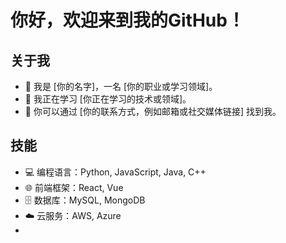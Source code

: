 # 你好，欢迎来到我的GitHub！

## 关于我
- 👋 我是 [你的名字]，一名 [你的职业或学习领域]。
- 🌱 我正在学习 [你正在学习的技术或领域]。
- 💬 你可以通过 [你的联系方式，例如邮箱或社交媒体链接] 找到我。

## 技能
- 💻 编程语言：Python, JavaScript, Java, C++
- 🌐 前端框架：React, Vue
- 🗄️ 数据库：MySQL, MongoDB
- ☁️ 云服务：AWS, Azure
- 
